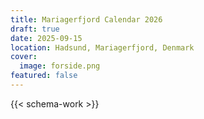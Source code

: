 ```yaml
---
title: Mariagerfjord Calendar 2026
draft: true
date: 2025-09-15
location: Hadsund, Mariagerfjord, Denmark
cover:
  image: forside.png
featured: false
---
```

<!--more-->

{{< schema-work >}}

